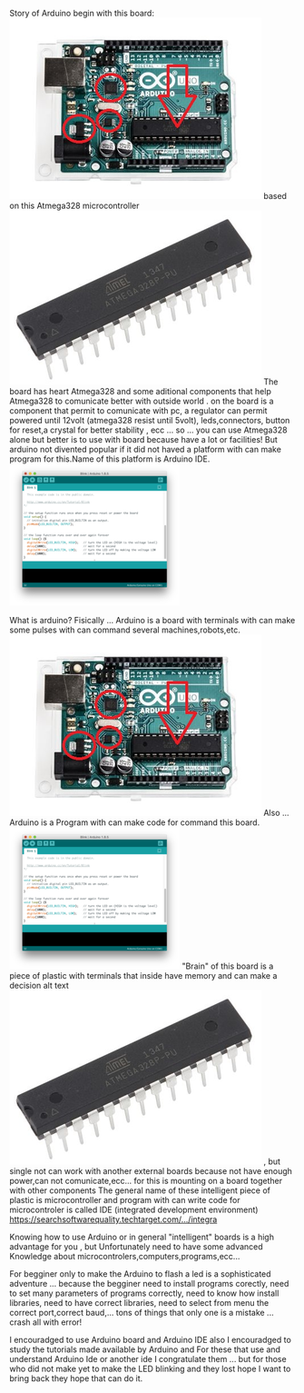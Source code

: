 Story of Arduino begin with this board:  
![alt text](https://github.com/costycnc/costycnc-old-programs/blob/master/low%20program%20arduino/board.jpg)
based on this Atmega328 microcontroller
![alt text](https://github.com/costycnc/costycnc-old-programs/blob/master/low%20program%20arduino/F7589339-01.jpg)
The board has heart Atmega328 and some aditional components that help Atmega328 to comunicate better with outside world .
on the board is a component that permit to comunicate with pc, a regulator can permit powered until 12volt (atmega328 resist until 5volt),
 leds,connectors, button for reset,a crystal for better stability , ecc ... so ... you can use Atmega328 alone but better is to use with board because have a lot or facilities!
 But arduino not divented popular if it did not haved a platform with can make program for this.Name of this platform is Arduino IDE.
 ![alt text](https://github.com/costycnc/costycnc-old-programs/blob/master/low%20program%20arduino/arduino.png)

What is arduino? Fisically ... Arduino is a board with terminals with can make some pulses with can command several machines,robots,etc. 
![alt text](https://github.com/costycnc/costycnc-old-programs/blob/master/low%20program%20arduino/board.jpg)
Also ... Arduino is a Program with can make code for command this board.
![alt text](https://github.com/costycnc/costycnc-old-programs/blob/master/low%20program%20arduino/arduino.png)
"Brain" of this board is a piece of plastic with terminals that inside have memory and can make a decision alt text 
![alt text](https://github.com/costycnc/costycnc-old-programs/blob/master/low%20program%20arduino/F7589339-01.jpg)
, but single not can work with another external boards because not have enough power,can not comunicate,ecc... for this is mounting on a board together with other components The general name of these intelligent piece of plastic is microcontroller and program with can write code for microcontroler is called IDE (integrated development environment) https://searchsoftwarequality.techtarget.com/.../integra


Knowing how to use Arduino or in general "intelligent" boards is a high advantage for you , but Unfortunately need to have some advanced Knowledge about microcontrolers,computers,programs,ecc...

For begginer only to make the Arduino to flash a led is a sophisticated adventure ... because the begginer need to install programs corectly, need to set many parameters of programs correctly, need to know how install libraries, need to have correct libraries, need to select from menu the correct port,correct baud,... tons of things that only one is a mistake ... crash all with error!

I encouradged to use Arduino board and Arduino IDE also I encouradged to study the tutorials made available by Arduino and For these that use and understand Arduino Ide or another ide I congratulate them ... but for those who did not make yet to make the LED blinking and they lost hope I want to bring back they hope that can do it.

